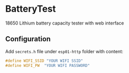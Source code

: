 # BatteryTest

18650 Lithium battery capacity tester with web interface

## Configuration

Add `secrets.h` file under `esp01-http` folder with content:

```cpp
#define WIFI_SSID "YOUR WIFI SSID"
#define WIFI_PW  "YOUR WIFI PASSWORD"
```
